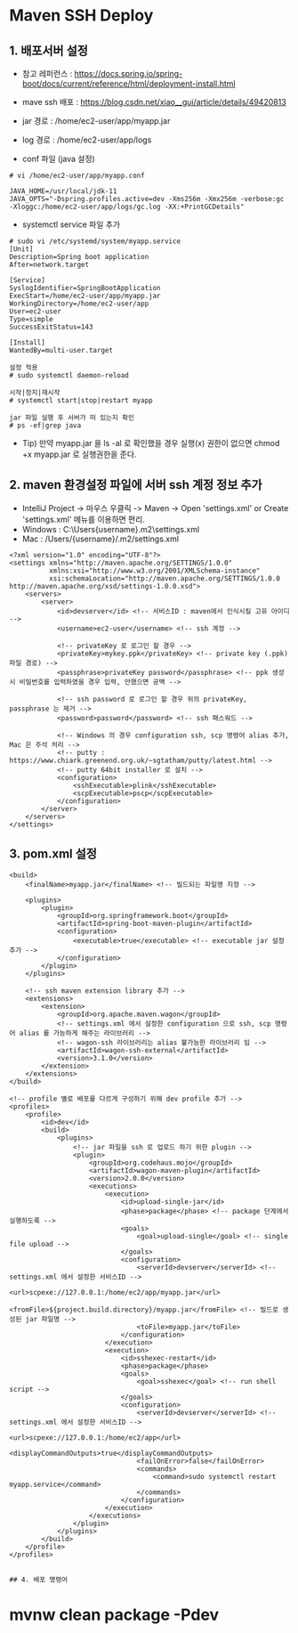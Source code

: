 # Maven SSH Deploy

## 1. 배포서버 설정
- 참고 레퍼런스 : https://docs.spring.io/spring-boot/docs/current/reference/html/deployment-install.html
- mave ssh 배포 : https://blog.csdn.net/xiao__gui/article/details/49420813

- jar 경로 : /home/ec2-user/app/myapp.jar
- log 경로 : /home/ec2-user/app/logs

- conf 파일 (java 설정)
```
# vi /home/ec2-user/app/myapp.conf

JAVA_HOME=/usr/local/jdk-11
JAVA_OPTS="-Dspring.profiles.active=dev -Xms256m -Xmx256m -verbose:gc -Xloggc:/home/ec2-user/app/logs/gc.log -XX:+PrintGCDetails"
```

- systemctl service 파일 추가
```
# sudo vi /etc/systemd/system/myapp.service
[Unit]
Description=Spring boot application
After=network.target

[Service]
SyslogIdentifier=SpringBootApplication
ExecStart=/home/ec2-user/app/myapp.jar
WorkingDirectory=/home/ec2-user/app
User=ec2-user
Type=simple
SuccessExitStatus=143

[Install]
WantedBy=multi-user.target

설정 적용
# sudo systemctl daemon-reload

시작|정지|재시작
# systemctl start|stop|restart myapp

jar 파일 실행 후 서버가 떠 있는지 확인
# ps -ef|grep java
```

- Tip) 만약 myapp.jar 을 ls -al 로 확인했을 경우 실행(x) 권한이 없으면 chmod +x myapp.jar 로 실행권한을 준다.


## 2. maven 환경설정 파일에 서버 ssh 계정 정보 추가
- IntelliJ Project -> 마우스 우클릭 -> Maven -> Open 'settings.xml' or Create 'settings.xml' 메뉴를 이용하면 편리.
- Windows : C:\Users\{username}\.m2\settings.xml
- Mac : /Users/{username}/.m2/settings.xml

```
<?xml version="1.0" encoding="UTF-8"?>
<settings xmlns="http://maven.apache.org/SETTINGS/1.0.0"
          xmlns:xsi="http://www.w3.org/2001/XMLSchema-instance"
          xsi:schemaLocation="http://maven.apache.org/SETTINGS/1.0.0 http://maven.apache.org/xsd/settings-1.0.0.xsd">
    <servers>
        <server>
            <id>devserver</id> <!-- 서비스ID : maven에서 인식시킬 고유 아이디 -->
            <username>ec2-user</username> <!-- ssh 계정 -->

            <!-- privateKey 로 로그인 할 경우 -->
            <privateKey>mykey.ppk</privateKey> <!-- private key (.ppk) 파일 경로) -->
            <passphrase>privateKey password</passphrase> <!-- ppk 생성시 비밀번호를 입력하였을 경우 입력, 안했으면 공백 -->

            <!-- ssh password 로 로그인 할 경우 위의 privateKey, passphrase 는 제거 -->
            <password>password</password> <!-- ssh 패스워드 -->

            <!-- Windows 의 경우 configuration ssh, scp 명령어 alias 추가, Mac 은 주석 처리 -->
            <!-- putty : https://www.chiark.greenend.org.uk/~sgtatham/putty/latest.html -->
            <!-- putty 64bit installer 로 설치 -->
            <configuration>
                <sshExecutable>plink</sshExecutable>
                <scpExecutable>pscp</scpExecutable>
            </configuration>
        </server>
    </servers>
</settings>
```

## 3. pom.xml 설정

    <build>
        <finalName>myapp.jar</finalName> <!-- 빌드되는 파일명 지정 -->

        <plugins>
            <plugin>
                <groupId>org.springframework.boot</groupId>
                <artifactId>spring-boot-maven-plugin</artifactId>
                <configuration>
                    <executable>true</executable> <!-- executable jar 설정 추가 -->
                </configuration>
            </plugin>
        </plugins>

        <!-- ssh maven extension library 추가 -->
        <extensions>
            <extension>
                <groupId>org.apache.maven.wagon</groupId>
                <!-- settings.xml 에서 설정한 configuration 으로 ssh, scp 명령어 alias 를 가능하게 해주는 라이브러리 -->
                <!-- wagon-ssh 라이브러리는 alias 불가능한 라이브러리 임 -->
                <artifactId>wagon-ssh-external</artifactId>
                <version>3.1.0</version>
            </extension>
        </extensions>
    </build>

    <!-- profile 별로 배포를 다르게 구성하기 위해 dev profile 추가 -->
    <profiles>
        <profile>
            <id>dev</id>
            <build>
                <plugins>
                    <!-- jar 파일을 ssh 로 업로드 하기 위한 plugin -->
                    <plugin>
                        <groupId>org.codehaus.mojo</groupId>
                        <artifactId>wagon-maven-plugin</artifactId>
                        <version>2.0.0</version>
                        <executions>
                            <execution>
                                <id>upload-single-jar</id>
                                <phase>package</phase> <!-- package 단계에서 실행하도록 -->
                                <goals>
                                    <goal>upload-single</goal> <!-- single file upload -->
                                </goals>
                                <configuration>
                                    <serverId>devserver</serverId> <!-- settings.xml 에서 설정한 서비스ID -->
                                    <url>scpexe://127.0.0.1:/home/ec2/app/myapp.jar</url>
                                    <fromFile>${project.build.directory}/myapp.jar</fromFile> <!-- 빌드로 생성된 jar 파일명 -->
                                    <toFile>myapp.jar</toFile>
                                </configuration>
                            </execution>
                            <execution>
                                <id>sshexec-restart</id>
                                <phase>package</phase>
                                <goals>
                                    <goal>sshexec</goal> <!-- run shell script -->
                                </goals>
                                <configuration>
                                    <serverId>devserver</serverId> <!-- settings.xml 에서 설정한 서비스ID -->
                                    <url>scpexe://127.0.0.1:/home/ec2/app</url>
                                    <displayCommandOutputs>true</displayCommandOutputs>
                                    <failOnError>false</failOnError>
                                    <commands>
                                        <command>sudo systemctl restart myapp.service</command>
                                    </commands>
                                </configuration>
                            </execution>
                        </executions>
                    </plugin>
                </plugins>
            </build>
        </profile>
    </profiles>
```

## 4. 배포 명령어
```
# mvnw clean package -Pdev
```